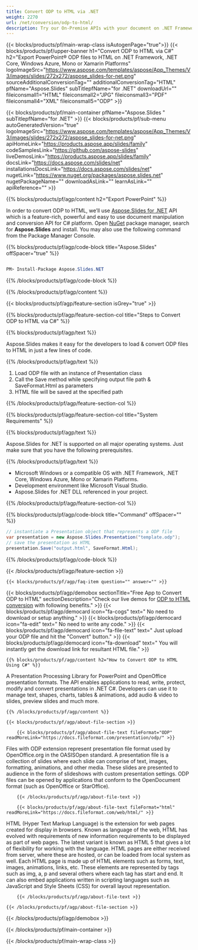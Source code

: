 ```yaml
---
title: Convert ODP to HTML via .NET 
weight: 2270
url: /net/conversion/odp-to-html/ 
description: Try our On-Premise APIs with your document on .NET Framework, .NET Core, Windows Azure, Mono or Xamarin Platforms.
---
```


{{< blocks/products/pf/main-wrap-class isAutogenPage="true">}}
{{< blocks/products/pf/upper-banner h1="Convert ODP to HTML via C#" h2="Export PowerPoint® ODP files to HTML on .NET Framework, .NET Core, Windows Azure, Mono or Xamarin Platforms" logoImageSrc="https://www.aspose.com/templates/aspose/App_Themes/V3/images/slides/272x272/aspose_slides-for-net.png" sourceAdditionalConversionTag="" additionalConversionTag="HTML" pfName="Aspose.Slides" subTitlepfName="for .NET" downloadUrl="" fileiconsmall1="HTML" fileiconsmall2="JPG" fileiconsmall3="PDF" fileiconsmall4="XML" fileiconsmall5="ODP" >}}

{{< blocks/products/pf/main-container pfName="Aspose.Slides " subTitlepfName="for .NET" >}}
{{< blocks/products/pf/sub-menu autoGeneratedVersion="true" logoImageSrc="https://www.aspose.com/templates/aspose/App_Themes/V3/images/slides/272x272/aspose_slides-for-net.png" apiHomeLink="https://products.aspose.app/slides/family" codeSamplesLink="https://github.com/aspose-slides" liveDemosLink="https://products.aspose.app/slides/family" docsLink="https://docs.aspose.com/slides/net" installationsDocsLink="https://docs.aspose.com/slides/net" nugetLink="https://www.nuget.org/packages/aspose.slides.net" nugetPackageName="" downloadAsLink="" learnAsLink="" apiReference="" >}}

{{% blocks/products/pf/agp/content h2="Export PowerPoint" %}}

 In order to convert ODP to HTML, we’ll use
 [Aspose.Slides for .NET](https://products.aspose.com/slides/net) 
 API which is a feature-rich, powerful and easy to use document manipulation and conversion API for C# platform. Open
 [NuGet](https://www.nuget.org/packages/aspose.slides.net) 
 package manager, search for
 **Aspose.Slides** 
 and install. You may also use the following command from the Package Manager Console.

{{% blocks/products/pf/agp/code-block title="Aspose.Slides" offSpacer="true" %}}

```cs

PM> Install-Package Aspose.Slides.NET

```

{{% /blocks/products/pf/agp/code-block %}}

{{% /blocks/products/pf/agp/content %}}

{{< blocks/products/pf/agp/feature-section isGrey="true" >}}

{{% blocks/products/pf/agp/feature-section-col title="Steps to Convert ODP to HTML via C#" %}}

{{% blocks/products/pf/agp/text %}}

 Aspose.Slides makes it easy for the developers to load & convert ODP files to HTML in just a few lines of code.

{{% /blocks/products/pf/agp/text %}}

1.  Load ODP file with an instance of Presentation class
1.  Call the Save method while specifying output file path & SaveFormat.Html as parameters
1.  HTML file will be saved at the specified path

{{% /blocks/products/pf/agp/feature-section-col %}}

{{% blocks/products/pf/agp/feature-section-col title="System Requirements" %}}

{{% blocks/products/pf/agp/text %}}

 Aspose.Slides for .NET is supported on all major operating systems. Just make sure that you have the following prerequisites.

{{% /blocks/products/pf/agp/text %}}

-  Microsoft Windows or a compatible OS with .NET Framework, .NET Core, Windows Azure, Mono or Xamarin Platforms.
-  Development environment like Microsoft Visual Studio.
-  Aspose.Slides for .NET DLL referenced in your project.

{{% /blocks/products/pf/agp/feature-section-col %}}

{{% blocks/products/pf/agp/code-block title="Command" offSpacer="" %}}

```cs
// instantiate a Presentation object that represents a ODP file
var presentation = new Aspose.Slides.Presentation("template.odp");
// save the presentation as HTML
presentation.Save("output.html", SaveFormat.Html); 

```

{{% /blocks/products/pf/agp/code-block %}}

{{< /blocks/products/pf/agp/feature-section >}}

    {{< blocks/products/pf/agp/faq-item question="" answer="" >}}
 

<!-- aboutfile Starts -->

{{< blocks/products/pf/agp/demobox sectionTitle="Free App to Convert ODP to HTML" sectionDescription="Check our live demos for [ODP to HTML conversion](https://products.aspose.app/slides/conversion/odp-to-html) with following benefits." >}}
        {{< blocks/products/pf/agp/democard icon="fa-cogs" text=" No need to download or setup anything." >}}
        {{< blocks/products/pf/agp/democard icon="fa-edit" text=" No need to write any code." >}}
        {{< blocks/products/pf/agp/democard icon="fa-file-text" text=" Just upload your ODP file and hit the \"Convert\" button." >}}
        {{< blocks/products/pf/agp/democard icon="fa-download" text=" You will instantly get the download link for resultant HTML file." >}}

    {{% blocks/products/pf/agp/content h2="How to Convert ODP to HTML Using C#" %}}

 A Presentation Processing Library for PowerPoint and OpenOffice presentation formats. The API enables applications to read, write, protect, modify and convert presentations in .NET C#. Developers can use it to manage text, shapes, charts, tables & animations, add audio & video to slides, preview slides and much more.



    {{% /blocks/products/pf/agp/content %}}

    {{< blocks/products/pf/agp/about-file-section >}}

        {{< blocks/products/pf/agp/about-file-text fileFormat="ODP" readMoreLink="https://docs.fileformat.com/presentation/odp/" >}}
Files with ODP extension represent presentation file format used by OpenOffice.org in the OASISOpen standard. A presentation file is a collection of slides where each slide can comprise of text, images, formatting, animations, and other media. These slides are presented to audience in the form of slideshows with custom presentation settings. ODP files can be opened by applications that conform to the OpenDocument format (such as OpenOffice or StarOffice).

        {{< /blocks/products/pf/agp/about-file-text >}}

        {{< blocks/products/pf/agp/about-file-text fileFormat="html" readMoreLink="https://docs.fileformat.com/web/html/" >}}
HTML (Hyper Text Markup Language) is the extension for web pages created for display in browsers. Known as language of the web, HTML has evolved with requirements of new information requirements to be displayed as part of web pages. The latest variant is known as HTML 5 that gives a lot of flexibility for working with the language. HTML pages are either received from server, where these are hosted, or can be loaded from local system as well. Each HTML page is made up of HTML elements such as forms, text, images, animations, links, etc. These elements are represented by tags such as img, a, p and several others where each tag has start and end. It can also embed applications written in scripting languages such as JavaScript and Style Sheets (CSS) for overall layout representation.

        {{< /blocks/products/pf/agp/about-file-text >}}

    {{< /blocks/products/pf/agp/about-file-section >}}

{{< /blocks/products/pf/agp/demobox >}}

<!-- aboutfile Ends -->

{{< /blocks/products/pf/main-container >}}
    
{{< /blocks/products/pf/main-wrap-class >}}